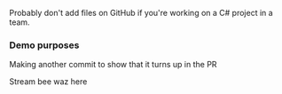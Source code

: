Probably don't add files on GitHub if you're working on a C# project in a team.

### Demo purposes

Making another commit to show that it turns up in the PR

Stream bee waz here
